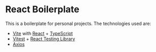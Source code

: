 # React Boilerplate

This is a boilerplate for personal projects. The technologies used are:

- [Vite](https://vitejs.dev/)  with [React](https://react.dev/) + [TypeScript](https://www.typescriptlang.org/)
- [Vitest](https://vitest.dev/) + [React Testing Library](https://testing-library.com/)
- [Axios](https://axios-http.com/)
